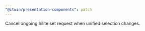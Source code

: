 ```yaml
---
"@itwin/presentation-components": patch
---
```


Cancel ongoing hilite set request when unified selection changes.
